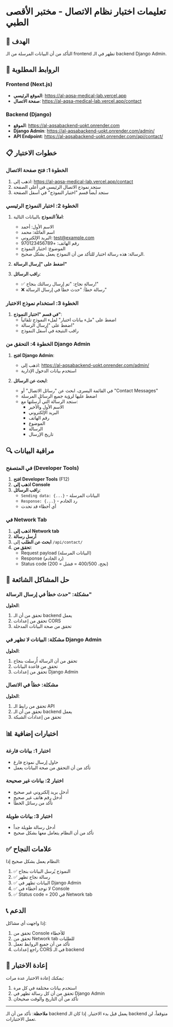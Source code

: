 # تعليمات اختبار نظام الاتصال - مختبر الأقصى الطبي

## 🎯 الهدف
التأكد من أن البيانات المرسلة من الـ frontend تظهر في الـ backend Django Admin.

## 🔗 الروابط المطلوبة

### Frontend (Next.js)
- **الموقع الرئيسي**: https://al-aqsa-medical-lab.vercel.app
- **صفحة الاتصال**: https://al-aqsa-medical-lab.vercel.app/contact

### Backend (Django)
- **الموقع**: https://al-aqsabackend-uokt.onrender.com
- **Django Admin**: https://al-aqsabackend-uokt.onrender.com/admin/
- **API Endpoint**: https://al-aqsabackend-uokt.onrender.com/api/contact/

## 📋 خطوات الاختبار

### الخطوة 1: فتح صفحة الاتصال
1. اذهب إلى: https://al-aqsa-medical-lab.vercel.app/contact
2. ستجد نموذج الاتصال الرئيسي في أعلى الصفحة
3. ستجد أيضاً قسم "اختبار النموذج" في أسفل الصفحة

### الخطوة 2: اختبار النموذج الرئيسي
1. **املأ النموذج** بالبيانات التالية:
   - الاسم الأول: أحمد
   - اسم العائلة: محمد
   - البريد الإلكتروني: test@example.com
   - رقم الهاتف: +970123456789
   - الموضوع: اختبار النموذج
   - الرسالة: هذه رسالة اختبار للتأكد من أن النموذج يعمل بشكل صحيح.

2. **اضغط على "إرسال الرسالة"**
3. **راقب الرسائل**:
   - ✅ رسالة نجاح: "تم إرسال رسالتك بنجاح!"
   - ❌ رسالة خطأ: "حدث خطأ في إرسال الرسالة"

### الخطوة 3: استخدام نموذج الاختبار
1. **في قسم "اختبار النموذج"**:
   - اضغط على "ملء بيانات اختبار" لملء النموذج تلقائياً
   - اضغط على "إرسال الرسالة"
   - راقب النتيجة في أسفل النموذج

### الخطوة 4: التحقق من Django Admin
1. **افتح Django Admin**:
   - اذهب إلى: https://al-aqsabackend-uokt.onrender.com/admin/
   - استخدم بيانات الدخول الإدارية

2. **ابحث عن الرسائل**:
   - في القائمة اليسرى، ابحث عن "رسائل الاتصال" أو "Contact Messages"
   - اضغط عليها لرؤية جميع الرسائل المرسلة
   - ستجد الرسالة التي أرسلتها مع:
     - الاسم الأول والأخير
     - البريد الإلكتروني
     - رقم الهاتف
     - الموضوع
     - الرسالة
     - تاريخ الإرسال

## 🔍 مراقبة البيانات

### في المتصفح (Developer Tools)
1. **افتح Developer Tools** (F12)
2. **اذهب إلى Console**
3. **راقب الرسائل**:
   - `Sending data: {...}` - البيانات المرسلة
   - `Response: {...}` - رد الخادم
   - أي أخطاء قد تحدث

### في Network Tab
1. **اذهب إلى Network tab**
2. **أرسل رسالة**
3. **ابحث عن الطلب** إلى `/api/contact/`
4. **تحقق من**:
   - Request payload (البيانات المرسلة)
   - Response (رد الخادم)
   - Status code (200 = نجح، 400/500 = فشل)

## 🚨 حل المشاكل الشائعة

### مشكلة: "حدث خطأ في إرسال الرسالة"
**الحلول**:
1. تحقق من أن الـ backend يعمل
2. تحقق من إعدادات CORS
3. تحقق من صحة البيانات المدخلة

### مشكلة: البيانات لا تظهر في Django Admin
**الحلول**:
1. تحقق من أن الرسالة أُرسلت بنجاح
2. تحقق من قاعدة البيانات
3. تحقق من إعدادات Django Admin

### مشكلة: خطأ في الاتصال
**الحلول**:
1. تحقق من رابط الـ API
2. تحقق من أن الـ backend يعمل
3. تحقق من إعدادات الشبكة

## 📊 اختبارات إضافية

### اختبار 1: بيانات فارغة
- حاول إرسال نموذج فارغ
- تأكد من أن التحقق من صحة البيانات يعمل

### اختبار 2: بيانات غير صحيحة
- أدخل بريد إلكتروني غير صحيح
- أدخل رقم هاتف غير صحيح
- تأكد من رسائل الخطأ

### اختبار 3: بيانات طويلة
- أدخل رسالة طويلة جداً
- تأكد من أن النظام يتعامل معها بشكل صحيح

## ✅ علامات النجاح

النظام يعمل بشكل صحيح إذا:
1. ✅ النموذج يُرسل البيانات بنجاح
2. ✅ رسالة نجاح تظهر
3. ✅ البيانات تظهر في Django Admin
4. ✅ لا توجد أخطاء في Console
5. ✅ Status code = 200 في Network tab

## 📞 الدعم

إذا واجهت أي مشاكل:
1. تحقق من Console للأخطاء
2. تحقق من Network tab للطلبات
3. تأكد من أن جميع الروابط تعمل
4. راجع إعدادات CORS في الـ backend

## 🔄 إعادة الاختبار

يمكنك إعادة الاختبار عدة مرات:
1. استخدم بيانات مختلفة في كل مرة
2. تحقق من أن كل رسالة تظهر في Django Admin
3. تأكد من أن التاريخ والوقت صحيحان

---

**ملاحظة**: تأكد من أن الـ backend يعمل قبل بدء الاختبار. إذا كان الـ backend متوقفاً، لن تعمل الاختبارات.
